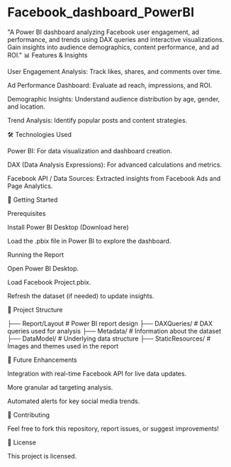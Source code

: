 # Facebook_dashboard_PowerBI
"A Power BI dashboard analyzing Facebook user engagement, ad performance, and trends using DAX queries and interactive visualizations. Gain insights into audience demographics, content performance, and ad ROI."
📊 Features & Insights

User Engagement Analysis: Track likes, shares, and comments over time.

Ad Performance Dashboard: Evaluate ad reach, impressions, and ROI.

Demographic Insights: Understand audience distribution by age, gender, and location.

Trend Analysis: Identify popular posts and content strategies.

🛠️ Technologies Used

Power BI: For data visualization and dashboard creation.

DAX (Data Analysis Expressions): For advanced calculations and metrics.

Facebook API / Data Sources: Extracted insights from Facebook Ads and Page Analytics.

🚀 Getting Started

Prerequisites

Install Power BI Desktop (Download here)

Load the .pbix file in Power BI to explore the dashboard.

Running the Report

Open Power BI Desktop.

Load Facebook Project.pbix.

Refresh the dataset (if needed) to update insights.

📂 Project Structure

├── Report/Layout  # Power BI report design
├── DAXQueries/    # DAX queries used for analysis
├── Metadata/      # Information about the dataset
├── DataModel/     # Underlying data structure
├── StaticResources/ # Images and themes used in the report

📌 Future Enhancements

Integration with real-time Facebook API for live data updates.

More granular ad targeting analysis.

Automated alerts for key social media trends.

🤝 Contributing

Feel free to fork this repository, report issues, or suggest improvements!

📜 License

This project is licensed.
